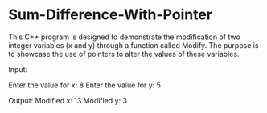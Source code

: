 # Sum-Difference-With-Pointer

This C++ program is designed to demonstrate the modification of two integer variables (x and y) through a function called Modify. The purpose is to showcase the use of pointers to alter the values of these variables.

Input:

Enter the value for x: 8
Enter the value for y: 5

Output:
Modified x: 13
Modified y: 3
